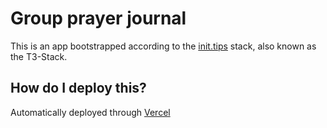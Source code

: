 # Group prayer journal

This is an app bootstrapped according to the [init.tips](https://init.tips) stack, also known as the T3-Stack.

## How do I deploy this?

Automatically deployed through [Vercel](https://create.t3.gg/en/deployment/vercel)

